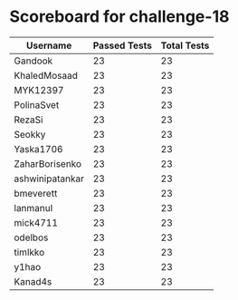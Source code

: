 # Scoreboard for challenge-18
| Username   | Passed Tests | Total Tests |
|------------|--------------|-------------|
| Gandook | 23 | 23 |
| KhaledMosaad | 23 | 23 |
| MYK12397 | 23 | 23 |
| PolinaSvet | 23 | 23 |
| RezaSi | 23 | 23 |
| Seokky | 23 | 23 |
| Yaska1706 | 23 | 23 |
| ZaharBorisenko | 23 | 23 |
| ashwinipatankar | 23 | 23 |
| bmeverett | 23 | 23 |
| lanmanul | 23 | 23 |
| mick4711 | 23 | 23 |
| odelbos | 23 | 23 |
| timlkko | 23 | 23 |
| y1hao | 23 | 23 |
| Kanad4s | 23 | 23 |
